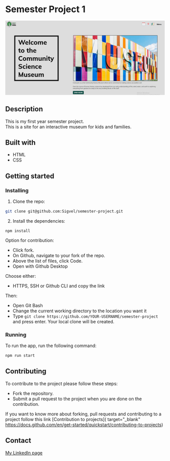 # Semester Project 1

![image](/images/readme-homepage_img.jpg)

## Description

This is my first year semester project.<br>
This is a site for an interactive museum for kids and families.

## Built with

- HTML
- CSS

## Getting started

### Installing

1. Clone the repo:

```bash
git clone git@github.com:Sigvel/semester-project.git
```

2. Install the dependencies:

```
npm install
```

Option for contribution:

- Click fork.
- On Github, navigate to your fork of the repo.
- Above the list of files, click Code.
- Open with Github Desktop

Choose either:

- HTTPS, SSH or Github CLI and copy the link

Then:

- Open Git Bash
- Change the current working directory to the location you want it
- Type `git clone https://github.com/YOUR-USERNAME/semester-project` and press enter.
  Your local clone will be created.

### Running

To run the app, run the following command:

```bash
npm run start
```

## Contributing

To contribute to the project please follow these steps:

- Fork the repository.
- Submit a pull request to the project when you are done on the contribution.

If you want to know more about forking, pull requests and contributing to a project follow this link [Contribution to projects]( target="_blank" https://docs.github.com/en/get-started/quickstart/contributing-to-projects)

## Contact

[My LinkedIn page](https://www.linkedin.com/in/tony-sigvel/)
